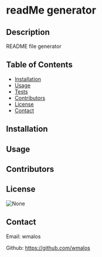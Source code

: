 # readMe generator

## Description
README file generator

## Table of Contents
- [Installation](#installation)
- [Usage](#usage)
- [Tests](#tests) 
- [Contributors](#contributors)
- [License](#license)
- [Contact](#contact)

## Installation


## Usage


## Contributors


## License
![None](https://https://img.shields.io/badge/license-None-lightgrey)

## Contact
Email: wmalos

Github: https://github.com/wmalos


